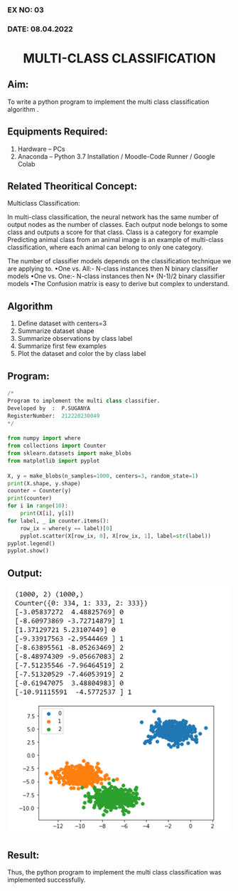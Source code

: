 ### EX NO: 03
### DATE: 08.04.2022
# <p align="center"> MULTI-CLASS CLASSIFICATION</P>

## Aim:
To write a python program to implement the multi class classification algorithm .


## Equipments Required:
1. Hardware – PCs
2. Anaconda – Python 3.7 Installation / Moodle-Code Runner / Google Colab

## Related Theoritical Concept:

Multiclass Classification:

In multi-class classification, the neural network has the same number of output nodes as the number of classes. Each output node belongs to some class and outputs a score for that class. Class is a category for example Predicting animal class from an animal image is an example of multi-class classification, where each animal can belong to only one category.

The number of classifier models depends on the classification technique we are applying to. •One vs. All:- N-class instances then N binary classifier models •One vs. One:- N-class instances then N* (N-1)/2 binary classifier models •The Confusion matrix is easy to derive but complex to understand.

## Algorithm

1. Define dataset with centers=3 
2. Summarize dataset shape 
3. Summarize observations by class label 
4. Summarize first few examples 
5. Plot the dataset and color the by class label

## Program:
```python
/*
Program to implement the multi class classifier.
Developed by  :  P.SUGANYA
RegisterNumber:  212220230049
*/

from numpy import where
from collections import Counter
from sklearn.datasets import make_blobs
from matplotlib import pyplot

X, y = make_blobs(n_samples=1000, centers=3, random_state=1)
print(X.shape, y.shape)
counter = Counter(y)
print(counter)
for i in range(10):
    print(X[i], y[i])
for label, _ in counter.items():
    row_ix = where(y == label)[0]
    pyplot.scatter(X[row_ix, 0], X[row_ix, 1], label=str(label))
pyplot.legend()
pyplot.show()

```
## Output:
![output](./static/img/expO3NN.PNG)


## Result:
Thus, the python program to implement the multi class classification was implemented successfully.
